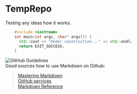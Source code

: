 # TempRepo
Testing any ideas how it works.

```C++
    #include <iostream>
    int main(int argc, char* argv[]) {
      std::cout << "Under construction..." << std::endl;
      return EXIT_SUCCESS;
    }
```

![GitHub Guidelines](https://guides.github.com/images/logo@2x.png)<br>
Good sources how to use Markdown on Github: <br>
> [Mastering Markdown](https://guides.github.com/features/mastering-markdown/)<br>
> [GitHub services](https://services.github.com/)<br>
> [Markdown Reference](http://commonmark.org/help/tutorial/)<br>

